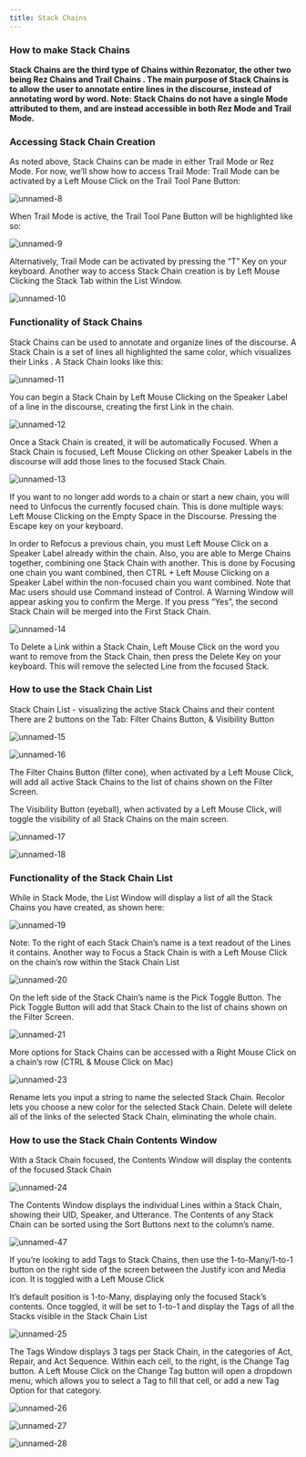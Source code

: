```yaml
---
title: Stack Chains
---
```

### How to make Stack Chains

**Stack Chains are the third type of Chains within Rezonator, the other two being Rez Chains  and Trail Chains . The main purpose of Stack Chains is to allow the user to annotate entire lines in the discourse, instead of annotating word by word. Note: Stack Chains do not have a single Mode attributed to them, and are instead accessible in both Rez Mode and Trail Mode.**

### Accessing Stack Chain Creation
As noted above, Stack Chains can be made in either Trail Mode or Rez Mode. For now, we’ll show how to access Trail Mode:
Trail Mode can be activated by a Left Mouse Click on the Trail Tool Pane Button:

![unnamed-8](https://user-images.githubusercontent.com/77072787/132411387-4ad4bf78-9eb0-4b0f-9c4f-e673e6ab002a.png)

When Trail Mode is active, the Trail Tool Pane Button will be highlighted like so:

![unnamed-9](https://user-images.githubusercontent.com/77072787/132411398-92d512d4-954e-4293-ad0b-bc63fff92598.png)

Alternatively, Trail Mode can be activated by pressing the “T” Key on your keyboard.
Another way to access Stack Chain creation is by Left Mouse Clicking the Stack Tab within the List Window.  

![unnamed-10](https://user-images.githubusercontent.com/77072787/132411458-d4d52216-e6bc-4d40-b03f-9d9f843be214.png)

### Functionality of Stack Chains
Stack Chains can be used to annotate and organize lines of the discourse. A Stack Chain is a set of lines all highlighted the same color, which visualizes their Links . A Stack Chain looks like this: 

![unnamed-11](https://user-images.githubusercontent.com/77072787/132411510-2c707511-0ed9-4935-bb84-6a78ffdf45a4.png)

You can begin a Stack Chain by Left Mouse Clicking on the Speaker Label of a line in the discourse, creating the first Link in the chain.

![unnamed-12](https://user-images.githubusercontent.com/77072787/132411540-371ab9f6-2cd3-4c9a-89aa-93e5601037c1.png)

Once a Stack Chain is created, it will be automatically Focused. When a Stack Chain is focused, Left Mouse Clicking on other Speaker Labels in the discourse will add those lines to the focused Stack Chain.

![unnamed-13](https://user-images.githubusercontent.com/77072787/132411602-ab2dd40f-09ff-4b5d-9ed9-617cecbb4ca9.png)

If you want to no longer add words to a chain or start a new chain, you will need to Unfocus the currently focused chain. This is done multiple ways:
Left Mouse Clicking on the Empty Space in the Discourse.
Pressing the Escape key on your keyboard.

In order to Refocus a previous chain, you must Left Mouse Click on a Speaker Label already within the chain. 
Also, you are able to Merge Chains together, combining one Stack Chain with another. This is done by Focusing one chain you want combined, then CTRL + Left Mouse Clicking on a Speaker Label within the non-focused chain you want combined. Note that Mac users should use Command instead of Control. A Warning Window will appear asking you to confirm the Merge. If you press “Yes”, the second Stack Chain will be merged into the First Stack Chain.

![unnamed-14](https://user-images.githubusercontent.com/77072787/132411736-06159d8f-ec3c-408e-b715-f45e2027b0fe.png)

To Delete a Link within a Stack Chain, Left Mouse Click on the word you want to remove from the Stack Chain, then press the Delete Key on your keyboard. This will remove the selected Line from the focused Stack.

### How to use the Stack Chain List

Stack Chain List - visualizing the active Stack Chains and their content
There are 2 buttons on the Tab: Filter Chains Button, & Visibility Button

![unnamed-15](https://user-images.githubusercontent.com/77072787/132411850-17a0e0c5-4bf6-46e0-a8d1-14c49f89efc8.png)

![unnamed-16](https://user-images.githubusercontent.com/77072787/132411856-b9d2305e-fbd2-4553-b7d9-0b3ed695ec68.png)

The Filter Chains Button (filter cone), when activated by a Left Mouse Click, will add all active Stack Chains to the list of chains shown on the Filter Screen.

The Visibility Button (eyeball), when activated by a Left Mouse Click, will toggle the visibility of all Stack Chains on the main screen.

![unnamed-17](https://user-images.githubusercontent.com/77072787/132411887-7b7dc753-1b5b-40c5-a151-efa21d4e73d5.png)

![unnamed-18](https://user-images.githubusercontent.com/77072787/132411893-dfbc0042-4ee8-4c66-9bbf-81b99af5012d.png)

### Functionality of the Stack Chain List
While in Stack Mode, the List Window will display a list of all the Stack Chains you have created, as shown here:

![unnamed-19](https://user-images.githubusercontent.com/77072787/132412025-5a96bdab-3fc9-4a40-b9e3-aad5a6ffefb1.png)

Note: To the right of each Stack Chain’s name is a text readout of the Lines it contains.
Another way to Focus a Stack Chain is with a Left Mouse Click on the chain’s row within the Stack Chain List

![unnamed-20](https://user-images.githubusercontent.com/77072787/132412075-362cfe9f-dc26-4b63-b558-0c4857516da5.png)

On the left side of the Stack Chain’s name is the Pick Toggle Button. The Pick Toggle Button will add that Stack Chain to the list of chains shown on the Filter Screen.

![unnamed-21](https://user-images.githubusercontent.com/77072787/132412112-d74bb32d-9050-4888-b33d-7565c8ee77c3.png)

More options for Stack Chains can be accessed with a Right Mouse Click on a chain’s row (CTRL & Mouse Click on Mac)

![unnamed-23](https://user-images.githubusercontent.com/77072787/132413113-b4667285-651a-417c-9c28-cba2d582e83a.png)

Rename lets you input a string to name the selected Stack Chain.
Recolor lets you choose a new color for the selected Stack Chain.
Delete will delete all of the links of the selected Stack Chain, eliminating the whole chain.

### How to use the Stack Chain Contents Window

With a Stack Chain focused, the Contents Window will display the contents of the focused Stack Chain

![unnamed-24](https://user-images.githubusercontent.com/77072787/132413194-d5acf01f-e9b1-413f-a06a-d3db2792e91b.png)

The Contents Window displays the individual Lines within a Stack Chain, showing their UID, Speaker, and Utterance.
The Contents of any Stack Chain can be sorted using the Sort Buttons next to the column’s name.

![unnamed-47](https://user-images.githubusercontent.com/77072787/132413296-c4a1b0eb-5caa-4cc1-8415-f2c0f05cfd6c.png)

If you’re looking to add Tags to Stack Chains, then use the 1-to-Many/1-to-1 button on the right side of the screen between the Justify icon and Media icon. It is toggled with a Left Mouse Click

It’s default position is 1-to-Many, displaying only the focused Stack’s contents. Once toggled, it will be set to 1-to-1 and display the Tags of all the Stacks visible in the Stack Chain List

![unnamed-25](https://user-images.githubusercontent.com/77072787/132413343-7ae71100-66b7-47ba-af49-7f82df94f6cd.png)

The Tags Window displays 3 tags per Stack Chain, in the categories of  Act, Repair, and Act Sequence.
Within each cell, to the right, is the Change Tag button. A Left Mouse Click on the Change Tag button will open a dropdown menu, which allows you to select a Tag to fill that cell, or add a new Tag Option for that category.

![unnamed-26](https://user-images.githubusercontent.com/77072787/132413397-8f7d30ca-f0ff-445c-a458-fbfe4214a5ef.png)

![unnamed-27](https://user-images.githubusercontent.com/77072787/132413408-71c5a3e9-60db-4b6b-8b30-84eb92741847.png)

![unnamed-28](https://user-images.githubusercontent.com/77072787/132413419-ba4e9d7f-31aa-49f5-9750-a1c77582fcd1.png)



